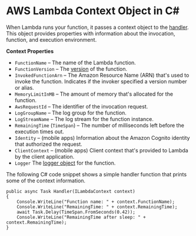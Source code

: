 # AWS Lambda Context Object in C\#<a name="csharp-context"></a>

When Lambda runs your function, it passes a context object to the [handler](csharp-handler.md)\. This object provides properties with information about the invocation, function, and execution environment\.

**Context Properties**
+ `FunctionName` – The name of the Lambda function\.
+ `FunctionVersion` – The [version](configuration-versions.md) of the function\.
+ `InvokedFunctionArn` – The Amazon Resource Name \(ARN\) that's used to invoke the function\. Indicates if the invoker specified a version number or alias\.
+ `MemoryLimitInMB` – The amount of memory that's allocated for the function\.
+ `AwsRequestId` – The identifier of the invocation request\.
+ `LogGroupName` – The log group for the function\.
+ `LogStreamName` – The log stream for the function instance\.
+ `RemainingTime` \(`TimeSpan`\) – The number of milliseconds left before the execution times out\.
+ `Identity` – \(mobile apps\) Information about the Amazon Cognito identity that authorized the request\.
+ `ClientContext` – \(mobile apps\) Client context that's provided to Lambda by the client application\.
+ `Logger` The [logger object](csharp-logging.md) for the function\.

 The following C\# code snippet shows a simple handler function that prints some of the context information\. 

```
public async Task Handler(ILambdaContext context)
{
    Console.WriteLine("Function name: " + context.FunctionName);
    Console.WriteLine("RemainingTime: " + context.RemainingTime);
    await Task.Delay(TimeSpan.FromSeconds(0.42));
    Console.WriteLine("RemainingTime after sleep: " + context.RemainingTime);
}
```